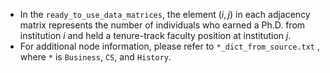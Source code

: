* In the `ready_to_use_data_matrices`, the element $(i,j)$ in each adjacency matrix represents the number of individuals who earned a Ph.D. from institution $i$ and held a tenure-track faculty position at institution $j$.
* For additional node information, please refer to `*_dict_from_source.txt` , where `*` is `Business`, `CS`, and `History`.
